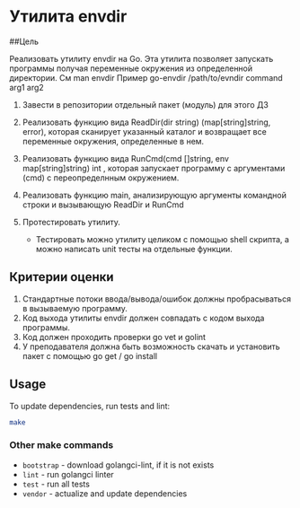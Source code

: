 # Утилита envdir

##Цель  

Реализовать утилиту envdir на Go. Эта утилита позволяет запускать программы получая переменные 
окружения из определенной директории. См man envdir Пример go-envdir /path/to/evndir command arg1 arg2

1. Завести в репозитории отдельный пакет (модуль) для этого ДЗ
2. Реализовать функцию вида ReadDir(dir string) (map[string]string, error), которая сканирует указанный 
каталог и возвращает все переменные окружения, определенные в нем.
3. Реализовать функцию вида RunCmd(cmd []string, env map[string]string) int , которая запускает программу 
с аргументами (cmd) c переопределнным окружением.
4. Реализовать функцию main, анализирующую аргументы командной строки и вызывающую ReadDir и RunCmd

5. Протестировать утилиту.
    * Тестировать можно утилиту целиком с помощью shell скрипта, а можно написать 
    unit тесты на отдельные функции.

## Критерии оценки
1. Стандартные потоки ввода/вывода/ошибок должны пробрасываться в вызываемую программу.
2. Код выхода утилиты envdir должен совпадать с кодом выхода программы.
4. Код должен проходить проверки go vet и golint
5. У преподавателя должна быть возможность скачать и установить пакет с помощью go get / go install 

## Usage

To update dependencies, run tests and lint:
```bash
make
```

### Other make commands

* `bootstrap` - download golangci-lint, if it is not exists
* `lint` - run golangci linter
* `test` - run all tests
* `vendor` - actualize and update dependencies

